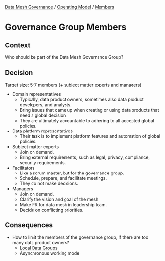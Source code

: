 [Data Mesh Governance](https://www.datamesh-governance.com/) / [Operating Model](https://www.datamesh-governance.com/#operating-model) / [Members](https://www.datamesh-governance.com/#members)

# Governance Group Members

## Context

Who should be part of the Data Mesh Governance Group?

## Decision

Target size: 5-7 members (+ subject matter experts and managers)

- Domain representatives
  - Typically, data product owners, sometimes also data product developers, and analysts.
  - Bring issues that came up when creating or using data products that need a global decision.
  - They are ultimately accountable to adhering to all accepted global policies.
- Data platform representatives
  - Their task is to implement platform features and automation of global policies.
- Subject matter experts
  - Join on demand. 
  - Bring external requirements, such as legal, privacy, compliance, security requirements.
- Facilitators
  - Like a scrum master, but for the governance group. 
  - Schedule, prepare, and facilitate meetings. 
  - They do not make decisions.
- Managers
  - Join on demand. 
  - Clarify the vision and goal of the mesh.
  - Make PR for data mesh in leadership team.
  - Decide on conflicting priorities.


## Consequences

- How to limit the members of the governance group, if there are too many data product owners?
  - [Local Data Groups](/operating-model/collaboration-mode/local-data-groups.md)
  - Asynchronous working mode
